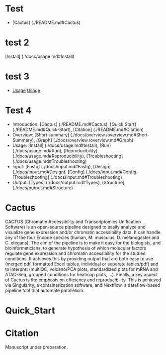 
# Test
* [Cactus] (./README.md#Cactus)

# test 2
[Install] (./docs/usage.md#Install)

# test 3
* [Usage](/docs/usage.md) [Usage](./usage.md#Run)

# Test 4
* Introduction: [Cactus] (./README.md#Cactus), [Quick Start] (./README.md#Quick-Start), [Citation] (./README.md#Citation)
* Overview: [Short summary] (./docs/overview./overview.md#Short-Summary), [Graph] (./docs/overview./overview.md#Graph)
* Usage: [Install] (./docs/usage.md#Install), [Run] (./docs/usage.md#Run), [Reproducibility] (./docs/usage.md#Reproducibility), [Troubleshooting] (./docs/usage.md#Troubleshooting)
* Input: [Fastq] (./docs/input.md#Fastq), [Design] (./docs/input.md#Design), [Config] (./docs/input.md#Config, [Troubleshooting] (./docs/input.md#Troubleshooting)
* Output: [Types] (./docs/output.md#Types), [Structure] (./docs/output.md#Structure)


# Cactus

CACTUS (Chromatin Accessibility and Transcriptomics Unification Software) is an open-source pipeline designed to easily analyze and visualize gene expression and/or chromatin accessibility data. It can handle any of the four Encode species (human, M. musculus, D. melanogaster and C. elegans). 
The aim of the pipeline is to make it easy for the biologists, and bioinformaticians, to generate hypothesis of which molecular factors regulate gene expression and chromatin accessibility for the studied conditions. It achieves this by providing output that are both easy to use (merged pdf, formatted Excel tables, individual or separate tables/pdf) and to interpret (multiQC, volcano/PCA plots, standardized plots for mRNA and ATAC-Seq, grouped conditions for heatmap plots, …).
Finally, a key aspect of Cactus is the emphasis on efficiency and reproducibility. This is achieved via Singularity, a containerization software, and Nextflow, a dataflow-based pipeline tool that automate parallelism. 

# Quick_Start

# Citation

Manuscript under preparation.

